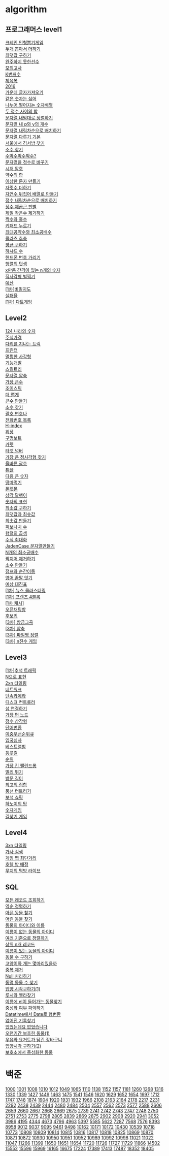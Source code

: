 # algorithm



## 프로그래머스 level1 ##

[크레인 인형뽑기게임](https://github.com/roche-MH/algori/blob/master/%ED%94%84%EB%A1%9C%EA%B7%B8%EB%9E%98%EB%A8%B8%EC%8A%A4/%ED%94%84%EB%A1%9C%EA%B7%B8%EB%9E%98%EB%A8%B8%EC%8A%A4%20%ED%81%AC%EB%A0%88%EC%9D%B8%20%EC%9D%B8%ED%98%95%EB%BD%91%EA%B8%B0%20%EA%B2%8C%EC%9E%84.md)<br /> [두개 뽑아서 더하기]()<br /> [최댓값 구하기]()<br /> [완주하지 못한선수]()<br /> [모의고사]()<br /> [K번째수]()<br /> [체육복]()<br /> [2016]()<br /> [가운데 글자가져오기]()<br /> [같은 숫자는 싫어]()<br /> [나누어 떨어지는 숫자배열]()<br /> [두 정수 사이의 합]()<br /> [문자열 내맘대로 정렬하기]()<br /> [문자열 내 p와 y의 개수]()<br /> [문자열 내림차순으로 배치하기]()<br /> [문자열 다루기 기본]()<br />  [서울에서 김서방 찾기]()<br /> [소수 찾기]()<br /> [수박수박수박수?]()<br /> [문자열을 정수로 바꾸기]()<br /> [시저 암호]()<br /> [약수의 합]()<br /> [이상한 문자 만들기]()<br /> [자릿수 더하기]()<br /> [자연수 뒤집어 배열로 만들기]()<br /> [정수 내림차순으로 배치하기]()<br /> [정수 제곱근 판별]()<br /> [제일 작은수 제거하기]()<br /> [짝수와 홀수]()<br /> [키패드 누르기]()<br /> [최대공약수와 최소공배수]()<br /> [콜라츠 추측]()<br /> [평균 구하기]()<br /> [하샤드 수]()<br /> [핸드폰 번호 가리기]()<br /> [행렬의 덧셈]()<br /> [x만큼 간격이 있는 n개의 숫자]()<br /> [직사각형 별찍기]()<br /> [예산]()<br /> [[1차]비밀지도]()<br /> [실패율]()<br /> [[1차] 다트게임]()



## Level2

[124 나라의 숫자](https://github.com/roche-MH/algori/blob/master/%ED%94%84%EB%A1%9C%EA%B7%B8%EB%9E%98%EB%A8%B8%EC%8A%A4/%ED%94%84%EB%A1%9C%EA%B7%B8%EB%9E%98%EB%A8%B8%EC%8A%A4%20124%20%EB%82%98%EB%9D%BC%EC%9D%98%20%EC%88%AB%EC%9E%90.md)<br /> [주식가격](https://github.com/roche-MH/algori/blob/master/%ED%94%84%EB%A1%9C%EA%B7%B8%EB%9E%98%EB%A8%B8%EC%8A%A4/%ED%94%84%EB%A1%9C%EA%B7%B8%EB%9E%98%EB%A8%B8%EC%8A%A4%20%EC%A3%BC%EC%8B%9D%EA%B0%80%EA%B2%A9.md)<br /> [다리를 지나는 트럭]()<br /> [프린터]()<br /> [멀쩡한 사각형]()<br /> [기능개발]()<br /> [스킬트리]()<br /> [문자열 압축]()<br /> [가장 큰수]()<br /> [조이스틱]()<br /> [더 맵게]()<br /> [큰수 만들기]()<br /> [소수 찾기]()<br /> [괄호 변호나]()<br /> [전화번호 목록]()<br /> [H-index]()<br /> [위장]()<br /> [구명보트]()<br /> [카펫]()<br />  [타겟 넘버]()<br /> [가장 큰 정사각형 찾기]()<br /> [올바른 괄호]()<br /> [튜플]()<br /> [다음 큰 숫자]()<br /> [땅따먹기]()<br /> [폰켓몬]()<br /> [삼각 달팽이]()<br /> [숫자의 표현]()<br /> [최솟값 구하기]()<br /> [최댓값과 최솟값]()<br /> [최솟값 만들기]()<br /> [피보나치 수]()<br /> [행렬의 곱셈]()<br /> [수식 최대화]()<br />[JadenCase 문자열만들기]()<br /> [N개의 최소공배수]()<br /> [짝지어 제거하기]()<br /> [소수 만들기]()<br /> [점프와 순간이동]()<br /> [영어 끝말 잇기]()<br /> [예상 대진표]()<br /> [[1차] 뉴스 클러스터링]()<br /> [[1차] 프렌즈 4블록]()<br />[[1차 캐시]]()<br />[오픈채팅방]()<br /> [후보키]()<br /> [[3차] 방금그곡]()<br /> [[3차] 압축]()<br /> [[3차] 파일명 정렬]()<br /> [[3차] n진수 게임]()



## Level3

[[1차]추석 트래픽]()<br /> [N으로 표현]()<br /> [2xn 타일링]()<br /> [네트워크]()<br /> [단속카메라]()<br /> [디스크 컨트롤러]()<br /> [섬 연결하기]()<br /> [가장 먼 노드]()<br /> [정수 삼각형]()<br /> [단어변환]()<br /> [이중우선순위큐]()<br /> [입국심사]()<br /> [베스트앨범]()<br /> [등굣길]()<br /> [순위]()<br /> [가장 긴 팰린드롬]()<br /> [멀리 뛰기]()<br /> [방문 길이]()<br /> [최고의 집합]()<br /> [풍선 터트리기]()<br /> [보석 쇼핑]()<br /> [하노이의 탑]()<br />  [숫자게임]()<br /> [길찾기 게임]()



## Level4

[3xn 타일링]()<br /> [가사 검색]()<br /> [게임 맵 최단거리]()<br /> [호텔 방 배정]()<br /> [무지의 먹방 라이브]()



## SQL

[모든 레코드 조회하기]()<br /> [역순 정렬하기]()<br /> [아픈 동물 찾기]()<br /> [어린 동물 찾기]()<br /> [동물의 아이디와 이름]()<br /> [이름이 없는 동물의 아이디]()<br /> [여러 기준으로 정렬하기]()<br /> [상위 n개 레코드]()<br /> [이름이 있는 동물의 아이디]()<br /> [동물 수 구하기]()<br /> [고양이와 개는 몇마리있을까]()<br /> [중복 제거]()<br /> [Null 처리하기]()<br />[ 동명 동물 수 찾기]()<br />[입양 시각구하기(1)]()<br /> [루시와 엘라찾기]()<br /> [이름에 el이 들어가는 동물찾기]()<br /> [중성화 여부 파악하기]()<br /> [Datetime에서 Date로 형변환]() <br /> [없어진 기록찾기]()<br /> [있었는데요 없었습니다]()<br /> [오랜기간 보호한 동물(1)]()<br /> [우유와 요거트가 담긴 장바구니]()<br /> [입양시각 구하기(2)]()<br /> [보호소에서 중성화한 동물]()<br />



# 백준

[1000](https://www.acmicpc.net/problem/1000) [1001](https://www.acmicpc.net/problem/1001) [1008](https://www.acmicpc.net/problem/1008) [1010](https://www.acmicpc.net/problem/1010) [1012](https://www.acmicpc.net/problem/1012) [1049](https://www.acmicpc.net/problem/1049) [1065](https://www.acmicpc.net/problem/1065) [1110](https://www.acmicpc.net/problem/1110) [1138](https://www.acmicpc.net/problem/1138) [1152](https://www.acmicpc.net/problem/1152) [1157](https://www.acmicpc.net/problem/1157) [1181](https://www.acmicpc.net/problem/1181) [1260](https://www.acmicpc.net/problem/1260) [1268](https://www.acmicpc.net/problem/1268) [1316](https://www.acmicpc.net/problem/1316) [1330](https://www.acmicpc.net/problem/1330) [1339](https://www.acmicpc.net/problem/1339) [1427](https://www.acmicpc.net/problem/1427) [1449](https://www.acmicpc.net/problem/1449) [1463](https://www.acmicpc.net/problem/1463) [1475](https://www.acmicpc.net/problem/1475) [1541](https://www.acmicpc.net/problem/1541) [1546](https://www.acmicpc.net/problem/1546) [1620](https://www.acmicpc.net/problem/1620) [1629](https://www.acmicpc.net/problem/1629) [1652](https://www.acmicpc.net/problem/1652) [1654](https://www.acmicpc.net/problem/1654) [1697](https://www.acmicpc.net/problem/1697) [1712](https://www.acmicpc.net/problem/1712) [1747](https://www.acmicpc.net/problem/1747) [1748](https://www.acmicpc.net/problem/1748) [1874](https://www.acmicpc.net/problem/1874) [1904](https://www.acmicpc.net/problem/1904) [1920](https://www.acmicpc.net/problem/1920) [1931](https://www.acmicpc.net/problem/1931) [1932](https://www.acmicpc.net/problem/1932) [1966](https://www.acmicpc.net/problem/1966) [2108](https://www.acmicpc.net/problem/2108) [2163](https://www.acmicpc.net/problem/2163) [2164](https://www.acmicpc.net/problem/2164) [2178](https://www.acmicpc.net/problem/2178) [2217](https://www.acmicpc.net/problem/2217) [2231](https://www.acmicpc.net/problem/2231) [2292](https://www.acmicpc.net/problem/2292) [2438](https://www.acmicpc.net/problem/2438) [2439](https://www.acmicpc.net/problem/2439) [2444](https://www.acmicpc.net/problem/2444) [2480](https://www.acmicpc.net/problem/2480) [2484](https://www.acmicpc.net/problem/2484) [2504](https://www.acmicpc.net/problem/2504) [2557](https://www.acmicpc.net/problem/2557) [2562](https://www.acmicpc.net/problem/2562) [2573](https://www.acmicpc.net/problem/2573) [2577](https://www.acmicpc.net/problem/2577) [2588](https://www.acmicpc.net/problem/2588) [2606](https://www.acmicpc.net/problem/2606) [2659](https://www.acmicpc.net/problem/2659) [2660](https://www.acmicpc.net/problem/2660) [2667](https://www.acmicpc.net/problem/2667) [2668](https://www.acmicpc.net/problem/2668) [2669](https://www.acmicpc.net/problem/2669) [2675](https://www.acmicpc.net/problem/2675) [2739](https://www.acmicpc.net/problem/2739) [2741](https://www.acmicpc.net/problem/2741) [2742](https://www.acmicpc.net/problem/2742) [2743](https://www.acmicpc.net/problem/2743) [2747](https://www.acmicpc.net/problem/2747) [2748](https://www.acmicpc.net/problem/2748) [2750](https://www.acmicpc.net/problem/2750) [2751](https://www.acmicpc.net/problem/2751) [2753](https://www.acmicpc.net/problem/2753) [2775](https://www.acmicpc.net/problem/2775) [2798](https://www.acmicpc.net/problem/2798) [2805](https://www.acmicpc.net/problem/2805) [2839](https://www.acmicpc.net/problem/2839) [2869](https://www.acmicpc.net/problem/2869) [2875](https://www.acmicpc.net/problem/2875) [2902](https://www.acmicpc.net/problem/2902) [2908](https://www.acmicpc.net/problem/2908) [2920](https://www.acmicpc.net/problem/2920) [2941](https://www.acmicpc.net/problem/2941) [3052](https://www.acmicpc.net/problem/3052) [3986](https://www.acmicpc.net/problem/3986) [4195](https://www.acmicpc.net/problem/4195) [4344](https://www.acmicpc.net/problem/4344) [4673](https://www.acmicpc.net/problem/4673) [4796](https://www.acmicpc.net/problem/4796) [4963](https://www.acmicpc.net/problem/4963) [5397](https://www.acmicpc.net/problem/5397) [5585](https://www.acmicpc.net/problem/5585) [5622](https://www.acmicpc.net/problem/5622) [7287](https://www.acmicpc.net/problem/7287) [7568](https://www.acmicpc.net/problem/7568) [7576](https://www.acmicpc.net/problem/7576) [8393](https://www.acmicpc.net/problem/8393) [8958](https://www.acmicpc.net/problem/8958) [9012](https://www.acmicpc.net/problem/9012) [9037](https://www.acmicpc.net/problem/9037) [9095](https://www.acmicpc.net/problem/9095) [9461](https://www.acmicpc.net/problem/9461) [9498](https://www.acmicpc.net/problem/9498) [10162](https://www.acmicpc.net/problem/10162) [10171](https://www.acmicpc.net/problem/10171) [10172](https://www.acmicpc.net/problem/10172) [10430](https://www.acmicpc.net/problem/10430) [10539](https://www.acmicpc.net/problem/10539) [10718](https://www.acmicpc.net/problem/10718) [10773](https://www.acmicpc.net/problem/10773) [10808](https://www.acmicpc.net/problem/10808) [10809](https://www.acmicpc.net/problem/10809) [10814](https://www.acmicpc.net/problem/10814) [10815](https://www.acmicpc.net/problem/10815) [10816](https://www.acmicpc.net/problem/10816) [10817](https://www.acmicpc.net/problem/10817) [10818](https://www.acmicpc.net/problem/10818) [10825](https://www.acmicpc.net/problem/10825) [10869](https://www.acmicpc.net/problem/10869) [10870](https://www.acmicpc.net/problem/10870) [10871](https://www.acmicpc.net/problem/10871) [10872](https://www.acmicpc.net/problem/10872) [10930](https://www.acmicpc.net/problem/10930) [10950](https://www.acmicpc.net/problem/10950) [10951](https://www.acmicpc.net/problem/10951) [10952](https://www.acmicpc.net/problem/10952) [10989](https://www.acmicpc.net/problem/10989) [10992](https://www.acmicpc.net/problem/10992) [10998](https://www.acmicpc.net/problem/10998) [11021](https://www.acmicpc.net/problem/11021) [11022](https://www.acmicpc.net/problem/11022) [11047](https://www.acmicpc.net/problem/11047) [11266](https://www.acmicpc.net/problem/11266) [11399](https://www.acmicpc.net/problem/11399) [11650](https://www.acmicpc.net/problem/11650) [11651](https://www.acmicpc.net/problem/11651) [11654](https://www.acmicpc.net/problem/11654) [11720](https://www.acmicpc.net/problem/11720) [11726](https://www.acmicpc.net/problem/11726) [11727](https://www.acmicpc.net/problem/11727) [11729](https://www.acmicpc.net/problem/11729) [11866](https://www.acmicpc.net/problem/11866) [14502](https://www.acmicpc.net/problem/14502) [15552](https://www.acmicpc.net/problem/15552) [15596](https://www.acmicpc.net/problem/15596) [15969](https://www.acmicpc.net/problem/15969) [16165](https://www.acmicpc.net/problem/16165) [16675](https://www.acmicpc.net/problem/16675) [17224](https://www.acmicpc.net/problem/17224) [17389](https://www.acmicpc.net/problem/17389) [17413](https://www.acmicpc.net/problem/17413) [17487](https://www.acmicpc.net/problem/17487) [18352](https://www.acmicpc.net/problem/18352) [18405](https://www.acmicpc.net/problem/18405)